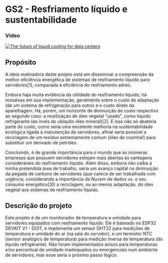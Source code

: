 # GS2 - Resfriamento líquido e sustentabilidade

### Vídeo 
[![The future of liquid cooling for data centers](https://img.youtube.com/vi/DS-UmJWFPqU/0.jpg)](https://www.youtube.com/watch?v=DS-UmJWFPqU "The future of liquid cooling for data centers")

## Propósito
A ideia motivadora deste projeto está em disseminar a compreensão da melhor eficiência energética de sistemas de resfriamento líquido para servidores[1], comparada à eficiência do resfriamento aéreo.

Embora haja muita evidência da utilidade do resfriamento líquido, há ressalvas em sua implementação, geralmente sobre o custo de adaptação (de um sistema de refrigeração para outro) e o custo direto da aparelhagem. Há, porém, um horizonte de diminuição de custo respectivo ao segundo caso: a reutilização de óleo vegetal "usado", como líquido refrigerante (ao invés do ubíquito óleo mineral)[2]. E isso não só abateria parte do custo, como seria uma excelente melhoria na sustentabilidade ecológica ligada à manutenção de servidores, afinal seria possível a reciclagem de um resíduo extremamente comum (óleo de cozinha!) para substituir um derivado de petróleo.

Concluindo, é de grande importância para o mundo que as inúmeras empresas que possuem servidores estejam mais abertas às vantagens consideráveis do resfriamento líquido. Além disso, embora não caiba à minha pretendida área de trabalho, seria um avanço capital na diminuição da pegada de carbono de servidores (que carece de ser trabalhada com urgência, considerando a importância da Nuvem de dados vs. o seu consumo energético[3]) a reciclagem, ou ao menos adaptação, do óleo vegetal aos sistemas de resfriamento líquido.

## Descrição do projeto
Este projeto é de um monitorador de temperatura e umidade para servidores equipados com resfriamento líquido. Ele é baseado no ESP32 DEVKIT V1 - DOIT, e implementa um sensor DHT22 para medições de temperatura e umidade do ar (na sala do servidor), e um termistor NTC (sensor analógico de temperatura) para medição imersa de temperatura (do líquido refrigerante). Não foram implementados avisos para temperaturas e/ou percentual de umidade inadequados ou emergenciais num ambiente de servidores, mas esse seria o próximo passo lógico.

